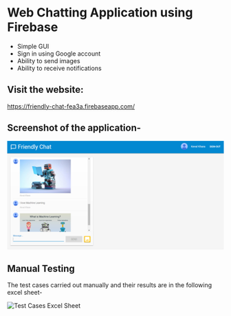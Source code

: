 # Web Chatting Application using Firebase

* Simple GUI
* Sign in using Google account
* Ability to send images
* Ability to receive notifications

## Visit the website:
https://friendly-chat-fea3a.firebaseapp.com/

## Screenshot of the application-
![](images/WebChat.PNG)

## Manual Testing

The test cases carried out manually and their results are in the following excel sheet-

![Test Cases Excel Sheet]()
